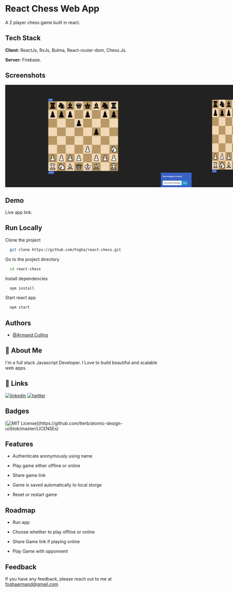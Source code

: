# React Chess Web App

A 2 player chess game built in react.

## Tech Stack

**Client:** ReactJs, RxJs, Bulma, React-router-dom, Chess.Js.

**Server:** Firebase.

## Screenshots

<div style="display: flex; ">

  <img src="./src/assets/Screen Shot 2022-04-12 at 1.27.10 PM.png" width="500" />

  <img src="./src/assets/Screen Shot 2022-04-12 at 1.27.33 PM.png" width="500" />

  <img src="./src/assets/Screen Shot 2022-04-12 at 1.55.45 PM.png" width="500" />

</div>

## Demo

Live app link:

## Run Locally

Clone the project

```bash
  git clone https://github.com/Fogha/react-chess.git
```

Go to the project directory

```bash
  cd react-chess
```

Install dependencies

```bash
  npm install
```

Start react app

```bash
  npm start
```

## Authors

- [@Armand Collins](https://www.github.com/Fogha)

## 🚀 About Me

I'm a full stack Javascript Developer. I Love to build beautiful and scalable web apps.

## 🔗 Links

[![linkedin](https://img.shields.io/badge/linkedin-0A66C2?style=for-the-badge&logo=linkedin&logoColor=white)](https://www.linkedin.com/in/armand-collins-6974b3166)
[![twitter](https://img.shields.io/badge/twitter-1DA1F2?style=for-the-badge&logo=twitter&logoColor=white)](https://twitter.com/locrae_)

## Badges

[![MIT License](https://img.shields.io/apm/l/atomic-design-ui.svg?)](https://github.com/tterb/atomic-design-ui/blob/master/LICENSEs)

## Features

- Authenticate anonymously using name

- Play game either offline or online

- Share game link

- Game is saved automatically to local storge

- Reset or restart game 

## Roadmap

- Run app

- Choose whether to play offline or online

- Share Game link if playing online

- Play Game with opponnent

## Feedback

If you have any feedback, please reach out to me at foghaarmand@gmail.com
